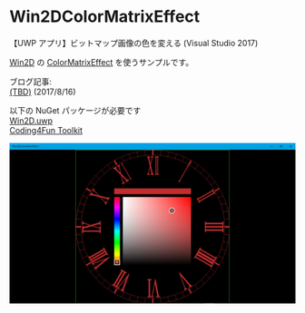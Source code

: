 # Win2DColorMatrixEffect

【UWP アプリ】ビットマップ画像の色を変える (Visual Studio 2017)  

[Win2D](microsoft.github.io/Win2D/) の [ColorMatrixEffect](http://microsoft.github.io/Win2D/html/T_Microsoft_Graphics_Canvas_Effects_ColorMatrixEffect.htm) を使うサンプルです。  


ブログ記事:  
[(TBD)](http://bluewatersoft.cocolog-nifty.com/blog/2017/08/uwp-compactover.html) (2017/8/16)  

以下の NuGet パッケージが必要です  
[Win2D.uwp](https://www.nuget.org/packages/Win2D.uwp)  
[Coding4Fun Toolkit](https://www.nuget.org/packages/Coding4Fun.Toolkit.Controls/)  


![スクリーンキャプチャー](../images/20170823_ColorMatrixEffect02.png)
